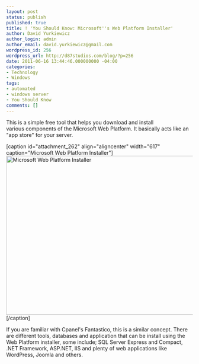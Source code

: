 ```yaml
---
layout: post
status: publish
published: true
title: ! 'You Should Know: Microsoft''s Web Platform Installer'
author: David Yurkiewicz
author_login: admin
author_email: david.yurkiewicz@gmail.com
wordpress_id: 256
wordpress_url: http://d87studios.com/blog/?p=256
date: 2011-06-16 13:44:46.000000000 -04:00
categories:
- Technology
- Windows
tags:
- automated
- windows server
- You Should Know
comments: []
---
```

This is a simple free tool that helps you download and install various components of the Microsoft Web Platform. It basically acts like an "app store" for your server.

[caption id="attachment_262" align="aligncenter" width="617" caption="Microsoft Web Platform Installer"]<a href="http://d87studios.com/blog/wp-content/uploads/2011/06/webplatforminstaller1.png"><img class="size-full wp-image-262" title="Microsoft Web Platform Installer" src="http://d87studios.com/blog/wp-content/uploads/2011/06/webplatforminstaller1.png" alt="Microsoft Web Platform Installer" width="617" height="429" /></a>[/caption]
<p style="text-align: left;">If you are familiar with Cpanel's Fantastico, this is a similar concept. There are different tools, databases and application that can be install using the Web Platform installer, some include; SQL Server Express and Compact, .NET Framework, ASP.NET, IIS and plenty of web applications like WordPress, Joomla and others.</p>
&nbsp;
